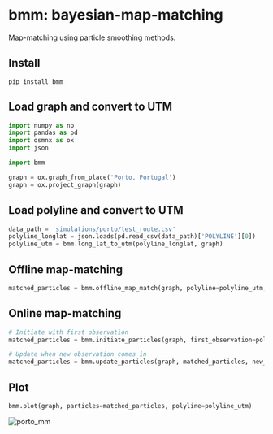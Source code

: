 # bmm: bayesian-map-matching
Map-matching using particle smoothing methods.

## Install
```
pip install bmm
```

## Load graph and convert to UTM
```python
import numpy as np
import pandas as pd
import osmnx as ox
import json

import bmm

graph = ox.graph_from_place('Porto, Portugal')
graph = ox.project_graph(graph)
```

## Load polyline and convert to UTM
```python
data_path = 'simulations/porto/test_route.csv'
polyline_longlat = json.loads(pd.read_csv(data_path)['POLYLINE'][0])
polyline_utm = bmm.long_lat_to_utm(polyline_longlat, graph)
```

## Offline map-matching
```python
matched_particles = bmm.offline_map_match(graph, polyline=polyline_utm, n_samps=100, timestamps=15)
```

## Online map-matching
```python
# Initiate with first observation
matched_particles = bmm.initiate_particles(graph, first_observation=polyline_utm[0], n_samps=100)

# Update when new observation comes in
matched_particles = bmm.update_particles(graph, matched_particles, new_observation=polyline_utm[1], time_interval=15)
```

## Plot
```python
bmm.plot(graph, particles=matched_particles, polyline=polyline_utm)
```
![porto_mm](simulations/porto/test_route.png?raw=true "Map-matched route - Porto")




